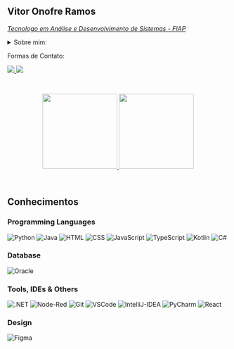 ## Vitor Onofre Ramos
<p><em><a href="https://www.fiap.com.br/graduacao/tecnologo/analise-e-desenvolvimento-de-sistemas/">Tecnologo em Análise e Desenvolvimento de Sistemas - FIAP</a></em></p>
<details>
  <summary>Sobre mim:</summary>

Atualmente, sou estudante Tecnólogo em Análise e Desenvolvimento de Sistemas, cursando o segundo semestre da faculdade, e estou em busca de uma carreira na área de tecnologia.

Aqui estão algumas das minhas habilidades:

 - Linguagens de Programação: Possuo experiência com as linguagens Java, Python e C#.
 - Banco de Dados: Estou familiarizado com Oracle SQL Developer/Modeler.
 - Desenvolvimento Web: Tenho conhecimento em HTML, CSS, JavaScript, React e ASP.Net Core
 - Resolução de Problemas: Adoro enfrentar desafios e encontrar soluções criativas.
 - Trabalho em Equipe: Acredito que a colaboração é essencial para o sucesso.

Embora eu ainda não tenha experiência profissional, estou ansioso para aprender, crescer e contribuir para projetos empolgantes na área de tecnologia.
</details>

Formas de Contato:
<div> 
    <a href = "mailto:v1toronofreramos@outlook.com" target="_blank"><img src="https://img.shields.io/badge/Microsoft_Outlook-0078D4?logo=microsoft-outlook&logoColor=white&style=for-the-badge">
    </a>
    <a href="https://www.linkedin.com/in/vitor-onofre-ramos-837908273/" target="_blank"><img src="https://img.shields.io/badge/-LinkedIn-%230077B5?style=for-the-badge&logo=linkedin&logoColor=white">
    </a>
</div>

&nbsp; 

 <div align="center">
   <a href="https://github.com/VitorOnofreRamos">
     <img height="170em" src="https://github-readme-stats.vercel.app/api/top-langs/?username=VitorOnofreRamos&layout=compact&langs_count=6&theme=dark"/>
     <img height="170em" src="https://github-readme-stats.vercel.app/api?username=VitorOnofreRamos&show_icons=true&theme=dark&include_all_commits=true&count_private=true"/></a>
</div>

&nbsp; 

## Conhecimentos

<div>
    <h3>Programming Languages</h3>
    <img alt="Python" src="https://img.shields.io/badge/Python-FFD43B?style=for-the-badge&logo=python&logoColor=blue">
    <img alt="Java" src="https://img.shields.io/badge/java-%23ED8B00.svg?style=for-the-badge&logo=openjdk&logoColor=white">
    <img alt="HTML" src="https://img.shields.io/badge/HTML5-E34F26?style=for-the-badge&logo=html5&logoColor=white">
    <img alt="CSS" src="https://img.shields.io/badge/CSS3-1572B6?style=for-the-badge&logo=css3&logoColor=white">
    <img alt="JavaScript" src="https://img.shields.io/badge/JavaScript-323330?style=for-the-badge&logo=javascript&logoColor=F7DF1E">
    <img alt="TypeScript" src="https://img.shields.io/badge/TypeScript-007ACC?style=for-the-badge&logo=typescript&logoColor=white">
    <img alt="Kotlin" src="https://img.shields.io/badge/kotlin-%237F52FF.svg?style=for-the-badge&logo=kotlin&logoColor=white">
    <img alt="C#" src="https://img.shields.io/badge/C%23-239120?logo=c-sharp&logoColor=white&style=for-the-badge">
</div>

<div>
    <h3>Database</h3>
    <img alt="Oracle" src="https://img.shields.io/badge/-Oracle%20Database-F80000?logo=oracle&logoColor=white&style=for-the-badge">
</div>

<div>
    <h3>Tools, IDEs & Others</h3>
    <img alt=".NET" src="https://img.shields.io/badge/.NET-5C2D91?logo=.net&logoColor=white&style=for-the-badge"> 
    <img alt="Node-Red" src="https://img.shields.io/badge/Node--Red-8F0000?style=for-the-badge&logo=nodered&logoColor=white">
    <img alt="Git" src="https://img.shields.io/badge/GIT-E44C30?style=for-the-badge&logo=git&logoColor=white">
    <img alt="VSCode" src="https://img.shields.io/badge/Visual_Studio_Code-0078D4?style=for-the-badge&logo=visual%20studio%20code&logoColor=white">
    <img alt="IntelliJ-IDEA" src="https://img.shields.io/badge/IntelliJ_IDEA-000000.svg?style=for-the-badge&logo=intellij-idea&logoColor=white">
    <img alt="PyCharm" src="https://img.shields.io/badge/PyCharm-000000.svg?&style=for-the-badge&logo=PyCharm&logoColor=white">
    <img alt="React" src="https://img.shields.io/badge/react-%2320232a.svg?style=for-the-badge&logo=react&logoColor=%2361DAFB">
</div>

<div>
    <h3>Design</h3>
    <img alt="Figma" src="https://img.shields.io/badge/Figma-F24E1E?style=for-the-badge&logo=figma&logoColor=white">
</div>
